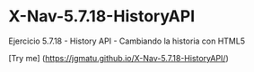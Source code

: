 # X-Nav-5.7.18-HistoryAPI
Ejercicio 5.7.18 - History API - Cambiando la historia con HTML5

[Try me] (https://jgmatu.github.io/X-Nav-5.7.18-HistoryAPI/)
